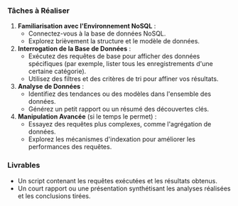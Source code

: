 ### Tâches à Réaliser

1. **Familiarisation avec l'Environnement NoSQL** :
    - Connectez-vous à la base de données NoSQL.
    - Explorez brièvement la structure et le modèle de données.
2. **Interrogation de la Base de Données** :
    - Exécutez des requêtes de base pour afficher des données spécifiques (par exemple, lister tous les enregistrements d'une certaine catégorie).
    - Utilisez des filtres et des critères de tri pour affiner vos résultats.
3. **Analyse de Données** :
    - Identifiez des tendances ou des modèles dans l'ensemble des données.
    - Générez un petit rapport ou un résumé des découvertes clés.
4. **Manipulation Avancée** (si le temps le permet) :
    - Essayez des requêtes plus complexes, comme l'agrégation de données.
    - Explorez les mécanismes d'indexation pour améliorer les performances des requêtes.

### Livrables

- Un script contenant les requêtes exécutées et les résultats obtenus.
- Un court rapport ou une présentation synthétisant les analyses réalisées et les conclusions tirées.
